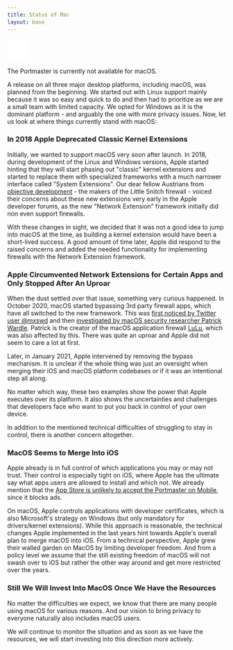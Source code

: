 ```yaml
---
title: Status of Mac
layout: base
---
```


<div class="notification-warning">
  <img src="/assets/img/icons/info.svg">
  <p>
    The Portmaster is currently not available for macOS.
  </p>
</div>

A release on all three major desktop platforms, including macOS, was planned from the beginning.
We started out with Linux support mainly because it was so easy and quick to do and then had to prioritize as we are a small team with limited capacity.
We opted for Windows as it is the dominant platform - and arguably the one with more privacy issues.
Now, let us look at where things currently stand with macOS:

### In 2018 Apple Deprecated Classic Kernel Extensions

Initially, we wanted to support macOS very soon after launch.
In 2018, during development of the Linux and Windows versions, Apple started hinting that they will start phasing out "classic" kernel extensions and started to replace them with specialized frameworks with a much narrower interface called "System Extensions".
Our dear fellow Austrians from [objective development](https://obdev.at/) - the makers of the Little Snitch firewall -  voiced their concerns about these new extensions very early in the Apple developer forums, as the new "Network Extension" framework initially did non even support firewalls.

With these changes in sight, we decided that it was not a good idea to jump into macOS at the time, as building a kernel extension would have been a short-lived success. A good amount of time later, Apple did respond to the raised concerns and added the needed functionality for implementing firewalls with the Network Extension framework.

### Apple Circumvented Network Extensions for Certain Apps and Only Stopped After An Uproar

When the dust settled over that issue, something very curious happened.
In October 2020, macOS started bypassing 3rd party firewall apps, which have all switched to the new framework.
This was [first noticed by Twitter user @mxswd](https://twitter.com/mxswd/status/1318305284524183552) and then [investigated by macOS security researcher Patrick Wardle](https://twitter.com/patrickwardle/status/1318437929497235457).
Patrick is the creator of the macOS application firewall [LuLu](https://github.com/objective-see/LuLu/), which was also affected by this.
There was quite an uproar and Apple did not seem to care a lot at first.

Later, in January 2021, Apple intervened by removing the bypass mechanism.
It is unclear if the whole thing was just an oversight when merging their iOS and macOS platform codebases or if it was an intentional step all along.

No matter which way, these two examples show the power that Apple executes over its platform. It also shows the uncertainties and challenges that developers face who want to put you back in control of your own device.

In addition to the mentioned technical difficulties of struggling to stay in control, there is another concern altogether.

### MacOS Seems to Merge Into iOS

Apple already is in full control of which applications you may or may not trust. Their control is especially tight on iOS, where Apple has the ultimate say what apps users are allowed to install and which not. We already mention that the [App Store is unlikely to accept the Portmaster on Mobile](mobile), since it blocks ads.

On macOS, Apple controls applications with developer certificates, which is also Microsoft's strategy on Windows (but only mandatory for drivers/kernel extensions). While this approach is reasonable, the technical changes Apple implemented in the last years hint towards Apple's overall plan to merge macOS into iOS. From a technical perspective, Apple grew their walled garden on MacOS by limiting developer freedom. And from a policy level we assume that the still existing freedom of macOS will not swash over to iOS but rather the other way around and get more restricted over the years.

### Still We Will Invest Into MacOS Once We Have the Resources

No matter the difficulties we expect, we know that there are many people using macOS for various reasons.
And our vision to bring privacy to everyone naturally also includes macOS users.

We will continue to monitor the situation and as soon as we have the resources, we will start investing into this direction more actively.
